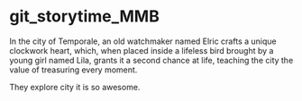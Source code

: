 # git_storytime_MMB

In the city of Temporale, an old watchmaker named Elric crafts a unique clockwork heart, which, when placed inside a lifeless bird brought by a young girl named Lila, grants it a second chance at life, teaching the city the value of treasuring every moment.

They explore city it is so awesome.
